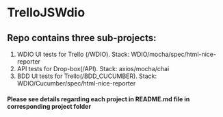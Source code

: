# TrelloJSWdio

<h2> Repo contains three sub-projects:</h2>

1. WDIO UI tests for Trello (/WDIO). Stack: WDIO/mocha/spec/html-nice-reporter
2. API tests for Drop-box(/API). Stack: axios/mocha/chai
3. BDD UI tests for Trello(/BDD_CUCUMBER). Stack: WDIO/Cucumber/spec/html-nice-reporter

<h4>Please see details regarding each project in README.md file in corresponding project folder</h4>
